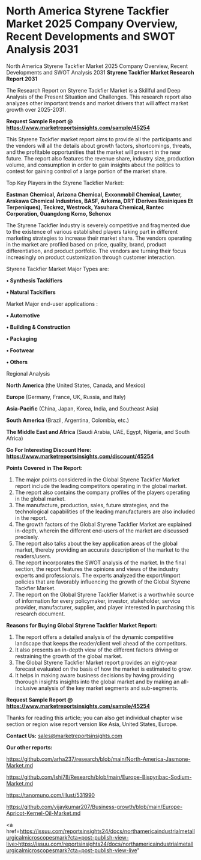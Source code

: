 # North America Styrene Tackfier Market 2025 Company Overview, Recent Developments and SWOT Analysis 2031
North America Styrene Tackfier Market 2025 Company Overview, Recent Developments and SWOT Analysis 2031
<strong>Styrene Tackfier Market Research Report 2031</strong>

The Research Report on Styrene Tackfier Market is a Skillful and Deep Analysis of the Present Situation and Challenges. This research report also analyzes other important trends and market drivers that will affect market growth over 2025-2031.

<strong>Request Sample Report @ <a href=https://www.marketreportsinsights.com/sample/45254>https://www.marketreportsinsights.com/sample/45254</a></strong>

This Styrene Tackfier market report aims to provide all the participants and the vendors will all the details about growth factors, shortcomings, threats, and the profitable opportunities that the market will present in the near future. The report also features the revenue share, industry size, production volume, and consumption in order to gain insights about the politics to contest for gaining control of a large portion of the market share.

Top Key Players in the Styrene Tackfier Market:

<strong>Eastman Chemical, Arizona Chemical, Exxonmobil Chemical, Lawter, Arakawa Chemical Industries, BASF, Arkema, DRT (Derives Resiniques Et Terpeniques), Teckrez, Westrock, Yasuhara Chemical, Rantec Corporation, Guangdong Komo, Schonox</strong>

The Styrene Tackfier Industry is severely competitive and fragmented due to the existence of various established players taking part in different marketing strategies to increase their market share. The vendors operating in the market are profiled based on price, quality, brand, product differentiation, and product portfolio. The vendors are turning their focus increasingly on product customization through customer interaction.

Styrene Tackfier Market Major Types are:

<strong>•  Synthesis Tackifiers

•  Natural Tackifiers</strong>

Market Major end-user applications :

<strong>•  Automotive

•  Building & Construction

•  Packaging

•  Footwear

•  Others</strong>

Regional Analysis

</u><strong><b>North America</b></strong> (the United States, Canada, and Mexico)

<strong><b>Europe </b></strong>(Germany, France, UK, Russia, and Italy)

<strong><b>Asia-Pacific</b></strong> (China, Japan, Korea, India, and Southeast Asia)

<strong><b>South America</b></strong> (Brazil, Argentina, Colombia, etc.)

<strong><b>The Middle East and Africa</b></strong> (Saudi Arabia, UAE, Egypt, Nigeria, and South Africa)

<strong>Go For Interesting Discount Here: <a href=https://www.marketreportsinsights.com/discount/45254>https://www.marketreportsinsights.com/discount/45254</a></strong>

<strong>Points Covered in The Report:</strong>
<ol>
  <li>The major points considered in the Global Styrene Tackfier Market report include the leading competitors operating in the global market.</li>
  <li>The report also contains the company profiles of the players operating in the global market.</li>
  <li>The manufacture, production, sales, future strategies, and the technological capabilities of the leading manufacturers are also included in the report.</li>
  <li>The growth factors of the Global Styrene Tackfier Market are explained in-depth, wherein the different end-users of the market are discussed precisely.</li>
  <li>The report also talks about the key application areas of the global market, thereby providing an accurate description of the market to the readers/users.</li>
  <li>The report incorporates the SWOT analysis of the market. In the final section, the report features the opinions and views of the industry experts and professionals. The experts analyzed the export/import policies that are favorably influencing the growth of the Global Styrene Tackfier Market.</li>
  <li>The report on the Global Styrene Tackfier Market is a worthwhile source of information for every policymaker, investor, stakeholder, service provider, manufacturer, supplier, and player interested in purchasing this research document.</li>
</ol>
<strong>Reasons for Buying Global Styrene Tackfier Market Report:</strong>

<ol>
  <li>The report offers a detailed analysis of the dynamic competitive landscape that keeps the reader/client well ahead of the competitors.</li>
  <li>It also presents an in-depth view of the different factors driving or restraining the growth of the global market.</li>
  <li>The Global Styrene Tackfier Market report provides an eight-year forecast evaluated on the basis of how the market is estimated to grow.</li>
  <li>It helps in making aware business decisions by having providing thorough insights insights into the global market and by making an all-inclusive analysis of the key market segments and sub-segments.</li>
</ol>
<strong>Request Sample Report @ <a href=https://www.marketreportsinsights.com/sample/45254>https://www.marketreportsinsights.com/sample/45254</a></strong>


Thanks for reading this article; you can also get individual chapter wise section or region wise report version like Asia, United States, Europe.

<strong>Contact Us:</strong>
sales@marketreportsinsights.com

<strong>Our other reports:</strong>

<a href=https://github.com/arha237/research/blob/main/North-America-Jasmone-Market.md>https://github.com/arha237/research/blob/main/North-America-Jasmone-Market.md</a>

<a href=https://github.com/Ishi78/Research/blob/main/Europe-Bispyribac-Sodium-Market.md>https://github.com/Ishi78/Research/blob/main/Europe-Bispyribac-Sodium-Market.md</a>

<a href=https://tanomuno.com/illust/531990>https://tanomuno.com/illust/531990</a>

<a href=https://github.com/vijaykumar207/Business-growth/blob/main/Europe-Apricot-Kernel-Oil-Market.md>https://github.com/vijaykumar207/Business-growth/blob/main/Europe-Apricot-Kernel-Oil-Market.md</a>

<a href=https://issuu.com/reportsinsights24/docs/northamericaindustrialmetallurgicalmicroscopesmark?cta=post-publish-view-live>https://issuu.com/reportsinsights24/docs/northamericaindustrialmetallurgicalmicroscopesmark?cta=post-publish-view-live</a>"
